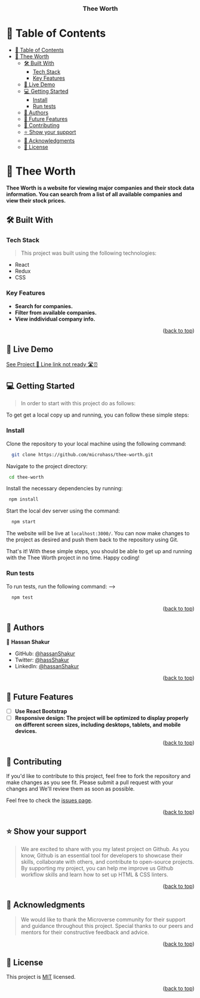 <a name="readme-top"></a>

<div align="center">
  <br/>

  <h3><b>Thee Worth</b></h3>

</div>


# 📗 Table of Contents

- [📗 Table of Contents](#-table-of-contents)
- [📖 Thee Worth](#-thee-worth)
  - [🛠 Built With ](#-built-with-)
    - [Tech Stack ](#tech-stack-)
    - [Key Features ](#key-features-)
  - [🚀 Live Demo ](#-live-demo-)
  - [💻 Getting Started ](#-getting-started-)
    - [Install](#install)
    - [Run tests](#run-tests)
  - [👥 Authors ](#-authors-)
  - [🔭 Future Features ](#-future-features-)
  - [🤝 Contributing ](#-contributing-)
  - [⭐️ Show your support ](#️-show-your-support-)
  - [🙏 Acknowledgments ](#-acknowledgments-)
  - [📝 License ](#-license-)

<!-- PROJECT DESCRIPTION -->

# 📖 Thee Worth<a name="about-project"></a>

**Thee Worth is a website for viewing major companies and their stock data information. You can search from a list of all available companies and view their stock prices.**

## 🛠 Built With <a name="built-with"></a>

### Tech Stack <a name="tech-stack"></a>

> This project was built using the following technologies:

- React
- Redux
- CSS

<!-- Features -->

### Key Features <a name="key-features"></a>

- **Search for companies.**
- **Filter from available companies.**
- **View inddividual company info.**

<p align="right">(<a href="#readme-top">back to top</a>)</p>


## 🚀 Live Demo <a name="live-demo"></a>

<a href="#"> See Project 🚀 Line link not ready 🛣️⏰</a>


<!-- GETTING STARTED -->

## 💻 Getting Started <a name="getting-started"></a>

> In order to start with this project do as follows:

To get get a local copy up and running, you can follow these simple steps:

### Install

Clone the repository to your local machine using the following command:

```sh
  git clone https://github.com/microhass/thee-worth.git
```

Navigate to the project directory:

```sh
 cd thee-worth
```

Install the necessary dependencies by running:

```sh
 npm install
```

Start the local dev server using the command:

```sh
  npm start
```

The website will be live at `localhost:3000/`. You can now make changes to the project as desired and push them back to the repository using Git.

That's it! With these simple steps, you should be able to get up and running with the Thee Worth project in no time. Happy coding!

### Run tests

To run tests, run the following command: -->



```sh
  npm test
```


<p align="right">(<a href="#readme-top">back to top</a>)</p>

<!-- AUTHORS -->

## 👥 Authors <a name="authors"></a>

<!-- > Mention all of the collaborators of this project. -->

👤 **Hassan Shakur**

- GitHub: [@hassanShakur](https://github.com/hassanShakur)
- Twitter: [@hassShakur](https://twitter.com/hassShakur)
- LinkedIn: [@hassanShakur](https://www.linkedin.com/in/hassanShakur)


<p align="right">(<a href="#readme-top">back to top</a>)</p>

<!-- FUTURE FEATURES -->

## 🔭 Future Features <a name="future-features"></a>

<!-- > Describe 1 - 3 features you will add to the project. -->

- [ ] **Use React Bootstrap**
- [ ] **Responsive design: The project will be optimized to display properly on different screen sizes, including desktops, tablets, and mobile devices.**

<p align="right">(<a href="#readme-top">back to top</a>)</p>

<!-- CONTRIBUTING -->

## 🤝 Contributing <a name="contributing"></a>

If you'd like to contribute to this project, feel free to fork the repository and make changes as you see fit. Please submit a pull request with your changes and We'll review them as soon as possible.

Feel free to check the [issues page](../../issues/).

<p align="right">(<a href="#readme-top">back to top</a>)</p>

<!-- SUPPORT -->

## ⭐️ Show your support <a name="support"></a>

> We are excited to share with you my latest project on Github. As you know, Github is an essential tool for developers to showcase their skills, collaborate with others, and contribute to open-source projects. By supporting my project, you can help me improve us Github workflow skills and learn how to set up HTML & CSS linters.

<p align="right">(<a href="#readme-top">back to top</a>)</p>

<!-- ACKNOWLEDGEMENTS -->

## 🙏 Acknowledgments <a name="acknowledgements"></a>

> We would like to thank the Microverse community for their support and guidance throughout this project. Special thanks to our peers and mentors for their constructive feedback and advice.

<p align="right">(<a href="#readme-top">back to top</a>)</p>


<!-- FAQ (optional) -->

## 📝 License <a name="license"></a>

This project is [MIT](MIT.md) licensed.

<p align="right">(<a href="#readme-top">back to top</a>)</p>

